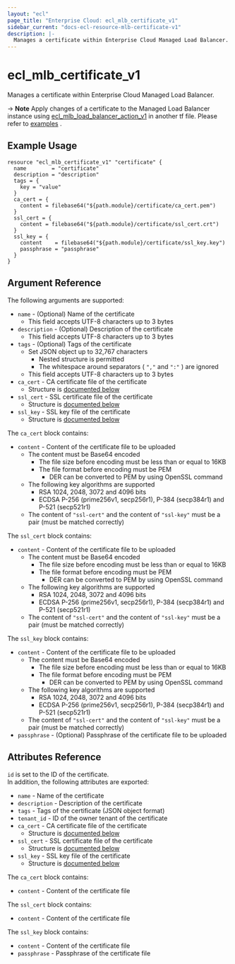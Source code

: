 ```yaml
---
layout: "ecl"
page_title: "Enterprise Cloud: ecl_mlb_certificate_v1"
sidebar_current: "docs-ecl-resource-mlb-certificate-v1"
description: |-
  Manages a certificate within Enterprise Cloud Managed Load Balancer.
---
```


# ecl\_mlb\_certificate\_v1

Manages a certificate within Enterprise Cloud Managed Load Balancer.

-> **Note** Apply changes of a certificate to the Managed Load Balancer instance using [ecl_mlb_load_balancer_action_v1](./mlb_load_balancer_action_v1) in another tf file. Please refer to [examples](https://github.com/nttcom/terraform-provider-ecl/tree/master/examples/managed-load-balancer) .

## Example Usage

```hcl
resource "ecl_mlb_certificate_v1" "certificate" {
  name        = "certificate"
  description = "description"
  tags = {
    key = "value"
  }
  ca_cert = {
    content = filebase64("${path.module}/certificate/ca_cert.pem")
  }
  ssl_cert = {
    content = filebase64("${path.module}/certificate/ssl_cert.crt")
  }
  ssl_key = {
    content    = filebase64("${path.module}/certificate/ssl_key.key")
    passphrase = "passphrase"
  }
}
```

## Argument Reference

The following arguments are supported:

* `name` - (Optional) Name of the certificate
    * This field accepts UTF-8 characters up to 3 bytes
* `description` - (Optional) Description of the certificate
    * This field accepts UTF-8 characters up to 3 bytes
* `tags` - (Optional) Tags of the certificate
    * Set JSON object up to 32,767 characters
        * Nested structure is permitted
        * The whitespace around separators ( `","` and `":"` ) are ignored
    * This field accepts UTF-8 characters up to 3 bytes
* `ca_cert` - CA certificate file of the certificate
    * Structure is [documented below](#ca-cert)
* `ssl_cert` - SSL certificate file of the certificate
    * Structure is [documented below](#ssl-cert)
* `ssl_key` - SSL key file of the certificate
    * Structure is [documented below](#ssl-key)

<a name="ca-cert"></a>The `ca_cert` block contains:

* `content` - Content of the certificate file to be uploaded
    * The content must be Base64 encoded
        * The file size before encoding must be less than or equal to 16KB
        * The file format before encoding must be PEM
            * DER can be converted to PEM by using OpenSSL command
    * The following key algorithms are supported
        * RSA 1024, 2048, 3072 and 4096 bits
        * ECDSA P-256 (prime256v1, secp256r1), P-384 (secp384r1) and P-521 (secp521r1)
    * The content of `"ssl-cert"` and the content of `"ssl-key"` must be a pair (must be matched correctly)

<a name="ssl-cert"></a>The `ssl_cert` block contains:

* `content` - Content of the certificate file to be uploaded
    * The content must be Base64 encoded
        * The file size before encoding must be less than or equal to 16KB
        * The file format before encoding must be PEM
            * DER can be converted to PEM by using OpenSSL command
    * The following key algorithms are supported
        * RSA 1024, 2048, 3072 and 4096 bits
        * ECDSA P-256 (prime256v1, secp256r1), P-384 (secp384r1) and P-521 (secp521r1)
    * The content of `"ssl-cert"` and the content of `"ssl-key"` must be a pair (must be matched correctly)

<a name="ssl-key"></a>The `ssl_key` block contains:

* `content` - Content of the certificate file to be uploaded
    * The content must be Base64 encoded
        * The file size before encoding must be less than or equal to 16KB
        * The file format before encoding must be PEM
            * DER can be converted to PEM by using OpenSSL command
    * The following key algorithms are supported
        * RSA 1024, 2048, 3072 and 4096 bits
        * ECDSA P-256 (prime256v1, secp256r1), P-384 (secp384r1) and P-521 (secp521r1)
    * The content of `"ssl-cert"` and the content of `"ssl-key"` must be a pair (must be matched correctly)
* `passphrase` - (Optional) Passphrase of the certificate file to be uploaded

## Attributes Reference

`id` is set to the ID of the certificate.<br>
In addition, the following attributes are exported:

* `name` - Name of the certificate
* `description` - Description of the certificate
* `tags` - Tags of the certificate (JSON object format)
* `tenant_id` - ID of the owner tenant of the certificate
* `ca_cert` - CA certificate file of the certificate
    * Structure is [documented below](#ca-cert)
* `ssl_cert` - SSL certificate file of the certificate
    * Structure is [documented below](#ssl-cert)
* `ssl_key` - SSL key file of the certificate
    * Structure is [documented below](#ssl-key)

<a name="ca-cert"></a>The `ca_cert` block contains:

* `content` - Content of the certificate file

<a name="ssl-cert"></a>The `ssl_cert` block contains:

* `content` - Content of the certificate file

<a name="ssl-key"></a>The `ssl_key` block contains:

* `content` - Content of the certificate file
* `passphrase` - Passphrase of the certificate file
